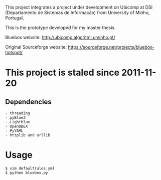 This project integrates a project under development on Ubicomp at DSI (Departamento de Sistemas de Informação) from University of Minho, Portugal.

This is the prototype developed for my master thesis.

Bluebox website: http://ubicomp.algoritmi.uminho.pt/

Original Sourceforge website: https://sourceforge.net/projects/bluebox-hotspot/


This project is staled since 2011-11-20
=======================================

Dependencies
------------
    - threading
    - pyBlueZ
    - Lightblue
    - OpenOBEX
    - PyYAML
    - httplib and urllib

Usage
=====
    $ vim defaultrules.yml
    $ python bluebox.py
